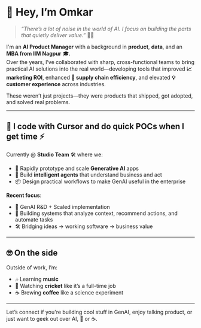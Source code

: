 # 👋 Hey, I’m Omkar

> *“There’s a lot of noise in the world of AI. I focus on building the parts that quietly deliver value.”* 🤖✨

I'm an **AI Product Manager** with a background in **product**, **data**, and an **MBA from IIM Nagpur** 🎓.  
Over the years, I’ve collaborated with sharp, cross-functional teams to bring practical AI solutions into the real world—developing tools that improved **📈 marketing ROI**, enhanced **🚚 supply chain efficiency**, and elevated **💡 customer experience** across industries.

These weren’t just projects—they were products that shipped, got adopted, and solved real problems.

---

## 🧪 I code with Cursor and do quick POCs when I get time ⚡

Currently @ **Studio Team** 🛠️ where we:
- 🚀 Rapidly prototype and scale **Generative AI** apps
- 🧠 Build **intelligent agents** that understand business and act
- 📦 Design practical workflows to make GenAI useful in the enterprise

**Recent focus**:
- 🧬 GenAI R&D + Scaled implementation
- 🧾 Building systems that analyze context, recommend actions, and automate tasks
- 🛠️ Bridging ideas → working software → business value

---

## 🤓 On the side

Outside of work, I’m:
- 🎶 Learning **music**
- 🏏 Watching **cricket** like it’s a full-time job
- ☕ Brewing **coffee** like a science experiment

---

Let’s connect if you're building cool stuff in GenAI, enjoy talking product, or just want to geek out over AI, 🎼 or ☕.
